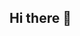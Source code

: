 ## Hi there 👋

<!--


- I was born in Tehran, Iran, in late May 2007. 
- After moving to Ankara, I took the English international curriculum, A-Levels, as well as the Turkish MEB curriculum.
- After graduating from Maya Anatolian and Science School, I went on to study computer science at Bilkent University. 
- I am currently a freshman. 


FAQs: 

1- What languages do you speak? 
"I can speak English, Turkish and Persian fluently. I also can speak upper-intermediate level Spanish". 

2- Besides computer science and the related mathematical fields, what other subjects intrest you the most? 
"I won a Top-in-the-Country award for iGCSE biology. I also have competed in Tübitak-2204 with my research on the production of bioethanol from the unwanted algae collected from eutrophic lakes ". 

3- Do you play any sports ? 
"I have played basketball and tennis professionally ". 

  

